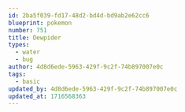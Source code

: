 ```yaml
---
id: 2ba5f039-fd17-48d2-bd4d-bd9ab2e62cc6
blueprint: pokemon
number: 751
title: Dewpider
types:
  - water
  - bug
author: 4d8d6ede-5963-429f-9c2f-74b897007e0c
tags:
  - basic
updated_by: 4d8d6ede-5963-429f-9c2f-74b897007e0c
updated_at: 1716568363
---
```

